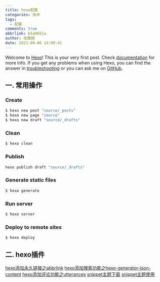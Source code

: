 ```yaml
---
title: hexo配置
categories: 技术
tags:
  - 配置
comments: true
abbrlink: b5a0661a
author: 张雅娴
date: 2021-09-06 14:09:41
---
```


  Welcome to [Hexo](https://hexo.io/)! This is your very first post. Check [documentation](https://hexo.io/docs/) for more info. If you get any problems when using Hexo, you can find the answer in [troubleshooting](https://hexo.io/docs/troubleshooting.html) or you can ask me on [GitHub](https://github.com/hexojs/hexo/issues).

## 一. 常用操作

### Create

``` bash
$ hexo new post "source/_posts"
$ hexo new page "source"
$ hexo new draft "source/_drafts"
```

### Clean

``` bash
$ hexo clean
```

### Publish 

``` bash
hexo publish draft "source/_drafts"
```

### Generate static files

``` bash
$ hexo generate
```

### Run server

``` bash
$ hexo server
```

### Deploy to remote sites

``` bash
$ hexo deploy
```

## 二. hexo插件
[hexo添加永久链接之abbrlink](http://www.adanblog.com/hexo/6962f19.html/)
[hexo添加搜索功能之hexo-generator-json-content](https://github.com/alexbruno/hexo-generator-json-content)
[hexo添加评论功能之utterances](https://blog.csdn.net/qq_41684621/article/details/104131280/)
[snippet主题下载](https://github.com/shenliyang/hexo-theme-snippet")
[snippet主题使用](https://github.com/shenliyang/hexo-theme-snippet/blob/master/README.md#常见问题)